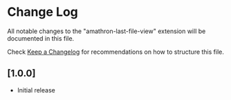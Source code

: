 # Change Log

All notable changes to the "amathron-last-file-view" extension will be documented in this file.

Check [Keep a Changelog](http://keepachangelog.com/) for recommendations on how to structure this file.

## [1.0.0]

- Initial release